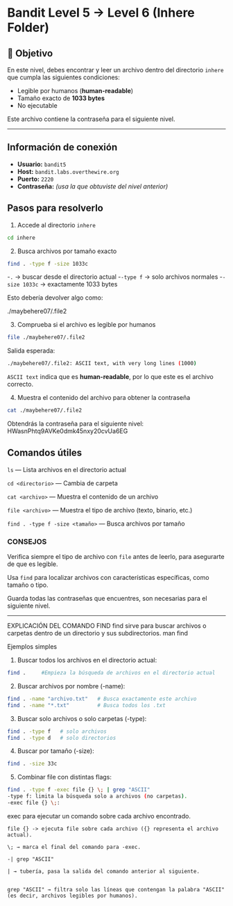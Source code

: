 
# Bandit Level 5 → Level 6 (Inhere Folder)

## 🎯 Objetivo

En este nivel, debes encontrar y leer un archivo dentro del directorio `inhere` que cumpla las siguientes condiciones:

* Legible por humanos (**human-readable**)
* Tamaño exacto de **1033 bytes**
* No ejecutable

Este archivo contiene la contraseña para el siguiente nivel.

---
## Información de conexión

* **Usuario:** `bandit5`
* **Host:** `bandit.labs.overthewire.org`
* **Puerto:** `2220`
* **Contraseña:** *(usa la que obtuviste del nivel anterior)*

## Pasos para resolverlo

1. Accede al directorio `inhere`
```bash
cd inhere
```

2. Busca archivos por tamaño exacto
```bash
find . -type f -size 1033c
```

-`.` → buscar desde el directorio actual
-`-type f` → solo archivos normales
-`-size 1033c` → exactamente 1033 bytes

Esto debería devolver algo como:

./maybehere07/.file2


3. Comprueba si el archivo es legible por humanos
```bash
file ./maybehere07/.file2
```

Salida esperada:
```bash
./maybehere07/.file2: ASCII text, with very long lines (1000)
```

 `ASCII text` indica que es **human-readable**, por lo que este es el archivo correcto.

4. Muestra el contenido del archivo para obtener la contraseña
```bash
cat ./maybehere07/.file2
```

 Obtendrás la contraseña para el siguiente nivel: HWasnPhtq9AVKe0dmk45nxy20cvUa6EG



## Comandos útiles

`ls` — Lista archivos en el directorio actual

`cd <directorio>` — Cambia de carpeta

`cat <archivo>` — Muestra el contenido de un archivo

`file <archivo>` — Muestra el tipo de archivo (texto, binario, etc.)

`find . -type f -size <tamaño>` — Busca archivos por tamaño


### CONSEJOS

Verifica siempre el tipo de archivo con `file` antes de leerlo, para asegurarte de que es legible.

Usa `find` para localizar archivos con características específicas, como tamaño o tipo.
 
Guarda todas las contraseñas que encuentres, son necesarias para el siguiente nivel.




------------------------------------------------------------------------
EXPLICACIÓN DEL COMANDO FIND
find sirve para buscar archivos o carpetas dentro de un directorio y sus subdirectorios.
man find

Ejemplos simples

1. Buscar todos los archivos en el directorio actual:
```bash
find .     #Empieza la búsqueda de archivos en el directorio actual
```

2. Buscar archivos por nombre (-name):
```bash
find . -name "archivo.txt"   # Busca exactamente este archivo
find . -name "*.txt"         # Busca todos los .txt
```

3. Buscar solo archivos o solo carpetas (-type):
```bash
find . -type f   # solo archivos
find . -type d   # solo directorios
```

4. Buscar por tamaño (-size):
```bash
find . -size 33c
```

5. Combinar file con distintas flags:
```bash
find . -type f -exec file {} \; | grep "ASCII"
-type f: limita la búsqueda solo a archivos (no carpetas).
-exec file {} \;:
```
 exec para ejecutar un comando sobre cada archivo encontrado.

    file {} -> ejecuta file sobre cada archivo ({} representa el archivo actual).

    \; → marca el final del comando para -exec.

    -| grep "ASCII"

    | → tubería, pasa la salida del comando anterior al siguiente.


    grep "ASCII" → filtra solo las líneas que contengan la palabra "ASCII" (es decir, archivos legibles por humanos).

